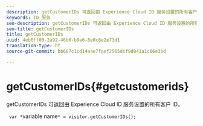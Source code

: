 ```yaml
---
description: getCustomerIDs 可返回由 Experience Cloud ID 服务设置的所有客户 ID。
keywords: ID 服务
seo-description: getCustomerIDs 可返回由 Experience Cloud ID 服务设置的所有客户 ID。
seo-title: getCustomerIDs
title: getCustomerIDs
uuid: 4eb6ff00-2a92-46b6-b9a6-8e0c6e2e73d1
translation-type: ht
source-git-commit: bb687c1cd14aae7faef2565dcf9d041a1c06e3bd

---
```



# getCustomerIDs{#getcustomerids}

getCustomerIDs 可返回由 Experience Cloud ID 服务设置的所有客户 ID。

<!--
Is there anything else we can say about this??
-->

` var *`variable name`* = visitor.getCustomerIDs();`
